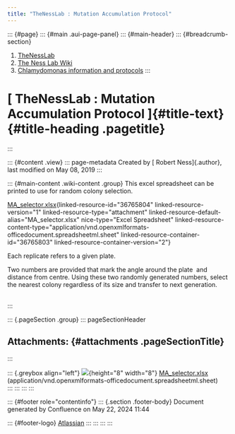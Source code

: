 ```yaml
---
title: "TheNessLab : Mutation Accumulation Protocol"
---
```


::: {#page}
::: {#main .aui-page-panel}
::: {#main-header}
::: {#breadcrumb-section}
1.  [TheNessLab](index.html)
2.  [The Ness Lab Wiki](The-Ness-Lab-Wiki_11436042.html)
3.  [Chlamydomonas information and
    protocols](Chlamydomonas-information-and-protocols_11436157.html)
:::

# [ TheNessLab : Mutation Accumulation Protocol ]{#title-text} {#title-heading .pagetitle}
:::

::: {#content .view}
::: page-metadata
Created by [ Robert Ness]{.author}, last modified on May 08, 2019
:::

::: {#main-content .wiki-content .group}
This excel spreadsheet can be printed to use for random colony
selection.

[MA_selector.xlsx](attachments/36765803/36765804.xlsx){linked-resource-id="36765804"
linked-resource-version="1" linked-resource-type="attachment"
linked-resource-default-alias="MA_selector.xlsx"
nice-type="Excel Spreadsheet"
linked-resource-content-type="application/vnd.openxmlformats-officedocument.spreadsheetml.sheet"
linked-resource-container-id="36765803"
linked-resource-container-version="2"}

Each replicate refers to a given plate.

Two numbers are provided that mark the angle around the plate  and
distance from centre. Using these two randomly generated numbers, select
the nearest colony regardless of its size and transfer to next
generation.

\
:::

::: {.pageSection .group}
::: pageSectionHeader
## Attachments: {#attachments .pageSectionTitle}
:::

::: {.greybox align="left"}
![](images/icons/bullet_blue.gif){height="8" width="8"}
[MA_selector.xlsx](attachments/36765803/36765804.xlsx)
(application/vnd.openxmlformats-officedocument.spreadsheetml.sheet)\
:::
:::
:::
:::

::: {#footer role="contentinfo"}
::: {.section .footer-body}
Document generated by Confluence on May 22, 2024 11:44

::: {#footer-logo}
[Atlassian](https://www.atlassian.com/)
:::
:::
:::
:::
